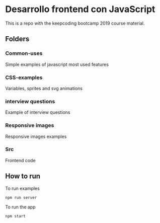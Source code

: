 
# Desarrollo frontend con JavaScript

This is a repo with the keepcoding bootcamp 2019 course material.

## Folders

### Common-uses

Simple examples of javascript most used features

### CSS-examples

Variables, sprites and svg animations

### interview questions

Example of interview questions

### Responsive images

Responsive images examples

### Src

Frontend code

## How to run

To run examples

```
npm run server
```

To run the app

```
npm start
```
